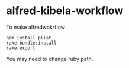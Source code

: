 # alfred-kibela-workflow


To make alfredwokrflow

```
gem install plist
rake bundle:install
rake export
```

You may need to change ruby path.

